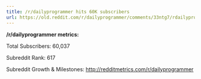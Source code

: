 ```yaml
---
title: /r/dailyprogrammer hits 60K subscribers
url: https://old.reddit.com/r/dailyprogrammer/comments/33ntg7/rdailyprogrammer_hits_60k_subscribers/
---
```


**/r/dailyprogrammer metrics:**

Total Subscribers: 60,037
 
Subreddit Rank: 617 

Subreddit Growth & Milestones: http://redditmetrics.com/r/dailyprogrammer